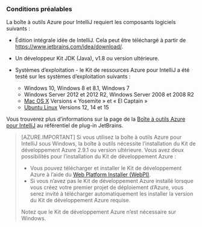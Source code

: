 ### <a name="prerequisites"></a>Conditions préalables

La boîte à outils Azure pour IntelliJ requiert les composants logiciels suivants :

* Édition intégrale idée de IntelliJ. Cela peut être téléchargé à partir de <https://www.jetbrains.com/idea/download/>.

* Un développeur Kit JDK (Java), v1.8 ou version ultérieure. 

* Systèmes d’exploitation - le Kit de ressources Azure pour IntelliJ a été testé sur les systèmes d’exploitation suivants :
    * Windows 10, Windows 8 et 8.1, Windows 7
    * Windows Server 2012 et 2012 R2, Windows Server 2008 et 2008 R2
    * [Mac OS X](http://www.apple.com/osx) Versions « Yosemite » et « El Captain »
    * [Ubuntu Linux](http://www.ubuntu.com) Versions 12, 14 et 15

Vous trouverez plus d’informations sur la page de la [Boîte à outils Azure pour IntelliJ](https://plugins.jetbrains.com/plugin/8053) au référentiel de plug-in JetBrains.

> [AZURE.IMPORTANT] Si vous utilisez la boîte à outils Azure pour IntelliJ sous Windows, la boîte à outils nécessite l’installation du Kit de développement Azure 2.9.1 ou version ultérieure. Vous avez deux possibilités pour l’installation du Kit de développement Azure :
> 
> * Vous pouvez télécharger et installer le Kit de développement Azure à l’aide du [Web Platform Installer (WebPI)](http://go.microsoft.com/fwlink/?LinkID=252838).
> * Si vous n’avez pas le Kit de développement Azure installé lorsque vous créez votre premier projet de déploiement d’Azure, vous serez invité à télécharger automatiquement les installer la version du Kit de développement Azure requise.
> 
> Notez que le Kit de développement Azure n’est nécessaire sur Windows.

